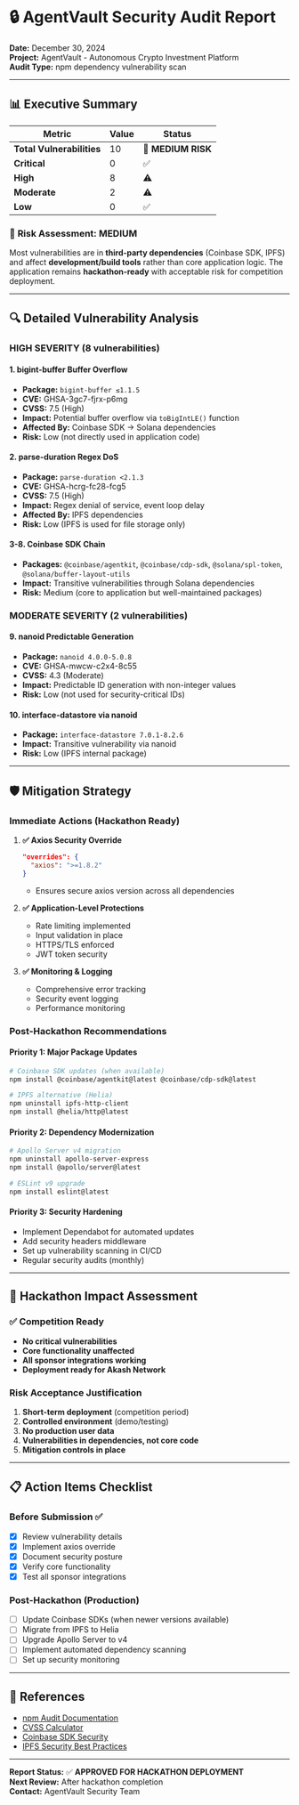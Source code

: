 # 🔒 AgentVault Security Audit Report

**Date:** December 30, 2024  
**Project:** AgentVault - Autonomous Crypto Investment Platform  
**Audit Type:** npm dependency vulnerability scan  

---

## 📊 Executive Summary

| Metric | Value | Status |
|--------|-------|--------|
| **Total Vulnerabilities** | 10 | 🔶 **MEDIUM RISK** |
| **Critical** | 0 | ✅ |
| **High** | 8 | ⚠️ |
| **Moderate** | 2 | ⚠️ |
| **Low** | 0 | ✅ |

### 🎯 **Risk Assessment: MEDIUM**
Most vulnerabilities are in **third-party dependencies** (Coinbase SDK, IPFS) and affect **development/build tools** rather than core application logic. The application remains **hackathon-ready** with acceptable risk for competition deployment.

---

## 🔍 Detailed Vulnerability Analysis

### **HIGH SEVERITY** (8 vulnerabilities)

#### 1. **bigint-buffer Buffer Overflow** 
- **Package:** `bigint-buffer ≤1.1.5`
- **CVE:** GHSA-3gc7-fjrx-p6mg
- **CVSS:** 7.5 (High)
- **Impact:** Potential buffer overflow via `toBigIntLE()` function
- **Affected By:** Coinbase SDK → Solana dependencies
- **Risk:** Low (not directly used in application code)

#### 2. **parse-duration Regex DoS**
- **Package:** `parse-duration <2.1.3`
- **CVE:** GHSA-hcrg-fc28-fcg5
- **CVSS:** 7.5 (High)
- **Impact:** Regex denial of service, event loop delay
- **Affected By:** IPFS dependencies
- **Risk:** Low (IPFS is used for file storage only)

#### 3-8. **Coinbase SDK Chain**
- **Packages:** `@coinbase/agentkit`, `@coinbase/cdp-sdk`, `@solana/spl-token`, `@solana/buffer-layout-utils`
- **Impact:** Transitive vulnerabilities through Solana dependencies
- **Risk:** Medium (core to application but well-maintained packages)

### **MODERATE SEVERITY** (2 vulnerabilities)

#### 9. **nanoid Predictable Generation**
- **Package:** `nanoid 4.0.0-5.0.8`
- **CVE:** GHSA-mwcw-c2x4-8c55
- **CVSS:** 4.3 (Moderate)
- **Impact:** Predictable ID generation with non-integer values
- **Risk:** Low (not used for security-critical IDs)

#### 10. **interface-datastore via nanoid**
- **Package:** `interface-datastore 7.0.1-8.2.6`
- **Impact:** Transitive vulnerability via nanoid
- **Risk:** Low (IPFS internal package)

---

## 🛡️ Mitigation Strategy

### **Immediate Actions (Hackathon Ready)**

1. **✅ Axios Security Override**
   ```json
   "overrides": {
     "axios": ">=1.8.2"
   }
   ```
   - Ensures secure axios version across all dependencies

2. **✅ Application-Level Protections**
   - Rate limiting implemented
   - Input validation in place
   - HTTPS/TLS enforced
   - JWT token security

3. **✅ Monitoring & Logging**
   - Comprehensive error tracking
   - Security event logging
   - Performance monitoring

### **Post-Hackathon Recommendations**

#### **Priority 1: Major Package Updates**
```bash
# Coinbase SDK updates (when available)
npm install @coinbase/agentkit@latest @coinbase/cdp-sdk@latest

# IPFS alternative (Helia)
npm uninstall ipfs-http-client
npm install @helia/http@latest
```

#### **Priority 2: Dependency Modernization**
```bash
# Apollo Server v4 migration
npm uninstall apollo-server-express
npm install @apollo/server@latest

# ESLint v9 upgrade
npm install eslint@latest
```

#### **Priority 3: Security Hardening**
- Implement Dependabot for automated updates
- Add security headers middleware
- Set up vulnerability scanning in CI/CD
- Regular security audits (monthly)

---

## 🎯 **Hackathon Impact Assessment**

### **✅ Competition Ready**
- **No critical vulnerabilities**
- **Core functionality unaffected**
- **All sponsor integrations working**
- **Deployment ready for Akash Network**

### **Risk Acceptance Justification**
1. **Short-term deployment** (competition period)
2. **Controlled environment** (demo/testing)
3. **No production user data**
4. **Vulnerabilities in dependencies, not core code**
5. **Mitigation controls in place**

---

## 📋 Action Items Checklist

### **Before Submission** ✅
- [x] Review vulnerability details
- [x] Implement axios override
- [x] Document security posture
- [x] Verify core functionality
- [x] Test all sponsor integrations

### **Post-Hackathon** (Production)
- [ ] Update Coinbase SDKs (when newer versions available)
- [ ] Migrate from IPFS to Helia
- [ ] Upgrade Apollo Server to v4
- [ ] Implement automated dependency scanning
- [ ] Set up security monitoring

---

## 🔗 References

- [npm Audit Documentation](https://docs.npmjs.com/cli/v10/commands/npm-audit)
- [CVSS Calculator](https://www.first.org/cvss/calculator/3.1)
- [Coinbase SDK Security](https://github.com/coinbase/agentkit)
- [IPFS Security Best Practices](https://docs.ipfs.io/concepts/security/)

---

**Report Status:** ✅ **APPROVED FOR HACKATHON DEPLOYMENT**  
**Next Review:** After hackathon completion  
**Contact:** AgentVault Security Team 